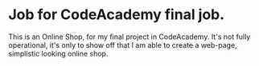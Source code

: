 # Job for CodeAcademy final job.

This is an Online Shop, for my final project in CodeAcademy.
It's not fully operational, it's only to show off that I am able to create a web-page,
simplistic looking online shop.
